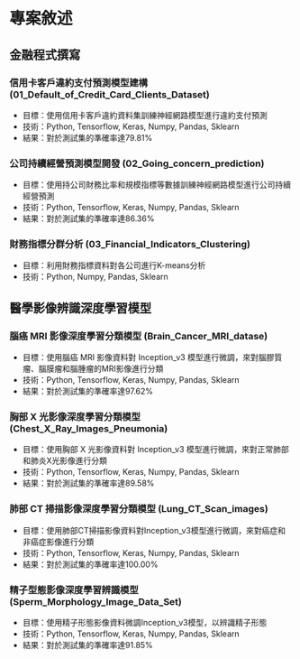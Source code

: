 # 專案敘述

## 金融程式撰寫

### **信用卡客戶違約支付預測模型建構** (01_Default_of_Credit_Card_Clients_Dataset)
  * 目標：使用信用卡客戶違約資料集訓練神經網路模型進行違約支付預測
  * 技術：Python, Tensorflow, Keras, Numpy, Pandas, Sklearn
  * 結果：對於測試集的準確率達79.81%

### **公司持續經營預測模型開發** (02_Going_concern_prediction)
  * 目標：使用持公司財務比率和規模指標等數據訓練神經網路模型進行公司持續經營預測
  * 技術：Python, Tensorflow, Keras, Numpy, Pandas, Sklearn
  * 結果：對於測試集的準確率達86.36%

### **財務指標分群分析** (03_Financial_Indicators_Clustering)
  * 目標：利用財務指標資料對各公司進行K-means分析
  * 技術：Python, Numpy, Pandas, Sklearn

## 醫學影像辨識深度學習模型

### **腦癌 MRI 影像深度學習分類模型** (Brain_Cancer_MRI_datase)
  * 目標：使用腦癌 MRI 影像資料對 Inception_v3 模型進行微調，來對腦膠質瘤、腦膜瘤和腦腫瘤的MRI影像進行分類
  * 技術：Python, Tensorflow, Keras, Numpy, Pandas, Sklearn
  * 結果：對於測試集的準確率達97.62%

### **胸部 X 光影像深度學習分類模型** (Chest_X_Ray_Images_Pneumonia)
  * 目標：使用胸部 X 光影像資料對 Inception_v3 模型進行微調，來對正常肺部和肺炎X光影像進行分類
  * 技術：Python, Tensorflow, Keras, Numpy, Pandas, Sklearn
  * 結果：對於測試集的準確率達89.58%

### **肺部 CT 掃描影像深度學習分類模型** (Lung_CT_Scan_images)
  * 目標：使用肺部CT掃描影像資料對Inception_v3模型進行微調，來對癌症和非癌症影像進行分類
  * 技術：Python, Tensorflow, Keras, Numpy, Pandas, Sklearn
  * 結果：對於測試集的準確率達100.00%

### **精子型態影像深度學習辨識模型** (Sperm_Morphology_Image_Data_Set)
  * 目標：使用精子形態影像資料微調Inception_v3模型，以辨識精子形態
  * 技術：Python, Tensorflow, Keras, Numpy, Pandas, Sklearn
  * 結果：對於測試集的準確率達91.85%
